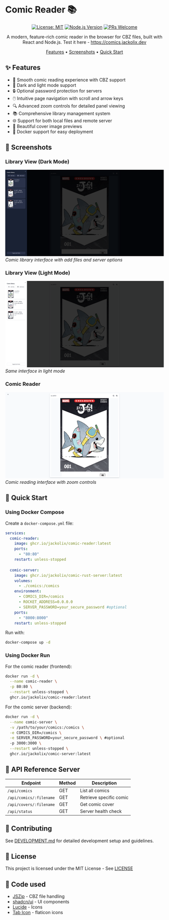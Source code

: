 # Comic Reader 📚

<div align="center">

[![License: MIT](https://img.shields.io/badge/License-MIT-yellow.svg)](https://opensource.org/licenses/MIT)
[![Node.js Version](https://img.shields.io/badge/node-%3E%3D18.0.0-brightgreen)](https://nodejs.org/)
[![PRs Welcome](https://img.shields.io/badge/PRs-welcome-brightgreen.svg)](http://makeapullrequest.com)

A modern, feature-rich comic reader in the browser for CBZ files, built with React and Node.js.
Test it here - https://comics.jackolix.dev

[Features](#-features) •
[Screenshots](#-screenshots) •
[Quick Start](#-quick-start)

</div>

## ✨ Features

- 📖 Smooth comic reading experience with CBZ support
- 🌙 Dark and light mode support
- 🔒 Optional password protection for servers
- 🖱️ Intuitive page navigation with scroll and arrow keys
- 🔍 Advanced zoom controls for detailed panel viewing
- 📚 Comprehensive library management system
- 🌐 Support for both local files and remote server
- 🎨 Beautiful cover image previews
- 🐳 Docker support for easy deployment

## 📸 Screenshots

### Library View (Dark Mode)
![Library View Dark Mode](docs/images/library-dark.png)
*Comic library interface with add files and server options*

### Library View (Light Mode)
![Library View Light Mode](docs/images/library-light.png)
*Same interface in light mode*

### Comic Reader
![Comic Reader Interface](docs/images/reader.png)
*Comic reading interface with zoom controls*

## 🚀 Quick Start

### Using Docker Compose

Create a `docker-compose.yml` file:

```yaml
services:
  comic-reader:
    image: ghcr.io/jackolix/comic-reader:latest
    ports:
      - "80:80"
    restart: unless-stopped

  comic-server:
    image: ghcr.io/jackolix/comic-rust-server:latest
    volumes:
      - ./comics:/comics
    environment:
      - COMICS_DIR=/comics
      - ROCKET_ADDRESS=0.0.0.0
      - SERVER_PASSWORD=your_secure_password #optional
    ports:
      - "8000:8000"
    restart: unless-stopped
```

Run with:
```bash
docker-compose up -d
```

### Using Docker Run

For the comic reader (frontend):
```bash
docker run -d \
  --name comic-reader \
  -p 80:80 \
  --restart unless-stopped \
  ghcr.io/jackolix/comic-reader:latest
```

For the comic server (backend):
```bash
docker run -d \
  --name comic-server \
  -v /path/to/your/comics:/comics \
  -e COMICS_DIR=/comics \
  -e SERVER_PASSWORD=your_secure_password \ #optional
  -p 3000:3000 \
  --restart unless-stopped \
  ghcr.io/jackolix/comic-server:latest
```

## 🔌 API Reference Server

| Endpoint | Method | Description |
|----------|--------|-------------|
| `/api/comics` | GET | List all comics |
| `/api/comics/:filename` | GET | Retrieve specific comic |
| `/api/covers/:filename` | GET | Get comic cover |
| `/api/status` | GET | Server health check |

## 🤝 Contributing

See [DEVELOPMENT.md](docs/DEVELOPMENT.md) for detailed development setup and guidelines.

## 📄 License

This project is licensed under the MIT License - See [LICENSE](LICENSE)

## 🙏 Code used

- [JSZip](https://stuk.github.io/jszip/) - CBZ file handling
- [shadcn/ui](https://ui.shadcn.com/) - UI components
- [Lucide](https://lucide.dev/) - Icons
- [Tab Icon](https://www.flaticon.com/free-icon/comic_626610?term=comic&page=1&position=43&origin=tag&related_id=626610) - flaticon icons 

